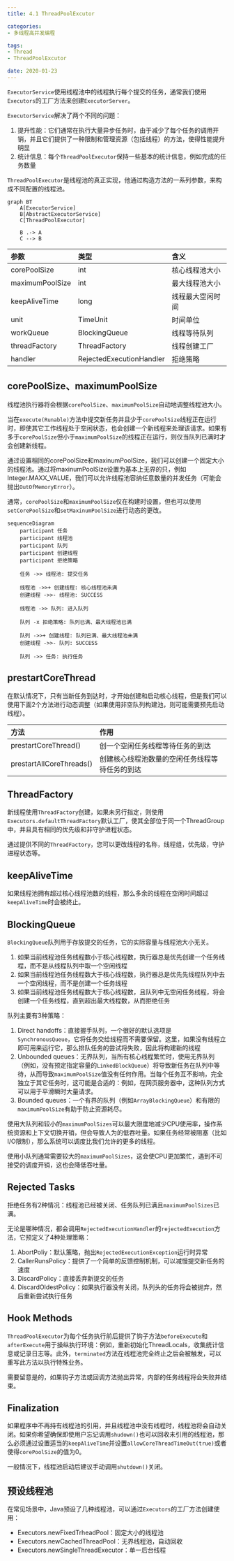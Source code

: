 ```yaml
---
title: 4.1 ThreadPoolExcutor

categories:
- 多线程高并发编程

tags:
- Thread
- ThreadPoolExcutor

date: 2020-01-23
---
```

`ExecutorService`使用线程池中的线程执行每个提交的任务，通常我们使用`Executors`的工厂方法来创建`ExecutorServer`。

`ExecutorService`解决了两个不同的问题：
1. 提升性能：它们通常在执行大量异步任务时，由于减少了每个任务的调用开销，并且它们提供了一种限制和管理资源（包括线程）的方法，使得性能提升明显
1. 统计信息：每个`ThreadPoolExecutor`保持一些基本的统计信息，例如完成的任务数量

`ThreadPoolExecutor`是线程池的真正实现，他通过构造方法的一系列参数，来构成不同配置的线程池。

```mermaid
graph BT
    A[ExecutorService]
    B[AbstractExecutorService]
    C[ThreadPoolExecutor]

    B .-> A
    C --> B
```

| 参数 | 类型 | 含义 |
| :- | :- | :- |
| corePoolSize | int | 	核心线程池大小 |
| maximumPoolSize | int | 最大线程池大小 |
| keepAliveTime | long | 线程最大空闲时间 |
| unit | TimeUnit | 时间单位 |
| workQueue | BlockingQueue<Runnable> | 线程等待队列 |
| threadFactory | ThreadFactory | 线程创建工厂 |
| handler | RejectedExecutionHandler | 拒绝策略 |

## corePoolSize、maximumPoolSize
线程池执行器将会根据`corePoolSize`、`maximumPoolSize`自动地调整线程池大小。

当在`execute(Runable)`方法中提交新任务并且少于`corePoolSize`线程正在运行时，即使其它工作线程处于空闲状态，也会创建一个新线程来处理该请求。如果有多于`corePoolSize`但小于`maximumPoolSize`的线程正在运行，则仅当队列已满时才会创建新线程。

通过设置相同的corePoolSize和maxinumPoolSize，我们可以创建一个固定大小的线程池。通过将maxinumPoolSize设置为基本上无界的只，例如Integer.MAXX_VALUE，我们可以允许线程池容纳任意数量的并发任务（可能会抛出`OutOfMemoryError`）。

通常，`corePoolSize`和`maximumPoolSize`仅在构建时设置，但也可以使用`setCorePoolSize`和`setMaxinumPoolSize`进行动态的更改。

```mermaid
sequenceDiagram
    participant 任务
    participant 线程池
    participant 队列
    participant 创建线程
    participant 拒绝策略

    任务 ->> 线程池: 提交任务

    线程池 ->>+ 创建线程: 核心线程池未满
    创建线程 ->>- 线程池: SUCCESS

    线程池 ->> 队列: 进入队列

    队列 -x 拒绝策略: 队列已满、最大线程池已满

    队列 ->>+ 创建线程: 队列已满、最大线程池未满
    创建线程 ->>- 队列: SUCCESS

    队列 ->> 任务: 执行任务
```

## prestartCoreThread
在默认情况下，只有当新任务到达时，才开始创建和启动核心线程，但是我们可以使用下面2个方法进行动态调整（如果使用非空队列构建池，则可能需要预先启动线程）。

| 方法 | 作用 |
| :-- | :-- |
| prestartCoreThread() | 创一个空闲任务线程等待任务的到达 |
| prestartAllCoreThreads() | 创建核心线程池数量的空闲任务线程等待任务的到达 |

## ThreadFactory
新线程使用`ThreadFactory`创建，如果未另行指定，则使用`Executors.defaultThreadFactory`默认工厂，使其全部位于同一个ThreadGroup中，并且具有相同的优先级和非守护进程状态。

通过提供不同的`ThreadFactory`，您可以更改线程的名称，线程组，优先级，守护进程状态等。

## keepAliveTime
如果线程池拥有超过核心线程池数的线程，那么多余的线程在空闲时间超过`keepAliveTime`时会被终止。

## BlockingQueue
`BlockingQueue`队列用于存放提交的任务，它的实际容量与线程池大小无关。
1. 如果当前线程池任务线程数小于核心线程数，执行器总是优先创建一个任务线程，而不是从线程队列中取一个空闲线程
1. 如果当前线程池任务线程数大于核心线程数，执行器总是优先先线程队列中去一个空闲线程，而不是创建一个任务线程
1. 如果当前线程池任务线程数大于核心线程数，且队列中无空闲任务线程，将会创建一个任务线程，直到超出最大线程数，从而拒绝任务

队列主要有3种策略：
1. Direct handoffs：直接握手队列，一个很好的默认选项是`SynchronousQueue`，它将任务交给线程而不需要保留。这里，如果没有线程立即可用来运行它，那么排队任务的尝试将失败，因此将构建新的线程
1. Unbounded queues：无界队列，当所有核心线程繁忙时，使用无界队列（例如，没有预定指定容量的`LinkedBlockQueue`）将导致新任务在队列中等待，从而导致`maximumPoolSize`值没有任何作用。当每个任务互不影响，完全独立于其它任务时，这可能是合适的：例如，在网页服务器中，这种队列方式可以用于平滑瞬时大量请求。
1. Bounded queues：一个有界的队列（例如`ArrayBlockingQueue`）和有限的`maximumPoolSize`有助于防止资源耗尽。

使用大队列和较小的`maximumPoolSizes`可以最大限度地减少CPU使用率，操作系统资源和上下文切换开销，但会导致人为的低吞吐量。如果任务经常被阻塞（比如I/O限制），那么系统可以调度比我们允许的更多的线程。

使用小队列通常需要较大的`maximumPoolSizes`，这会使CPU更加繁忙，遇到不可接受的调度开销，这也会降低吞吐量。

## Rejected Tasks
拒绝任务有2种情况：线程池已经被关闭、任务队列已满且`maximumPoolSizes`已满。

无论是哪种情况，都会调用`RejectedExecutionHandler`的`rejectedExecution`方法，它预定义了4种处理策略：
1. AbortPoliy：默认策略，抛出`RejectedExecutionException`运行时异常
1. CallerRunsPolicy：提供了一个简单的反馈控制机制，可以减慢提交新任务的速度
1. DiscardPolicy：直接丢弃新提交的任务
1. DiscardOldestPolicy：如果执行器没有关闭，队列头的任务将会被抛弃，然后重新尝试执行任务

## Hook Methods
`ThreadPoolExecutor`为每个任务执行前后提供了钩子方法`beforeExecute`和`afterExecute`用于操纵执行环境：例如，重新初始化ThreadLocals，收集统计信息或记录日志等。此外，`terminated`方法在线程池完全终止之后会被触发，可以重写此方法以执行特殊业务。

需要留意是的，如果钩子方法或回调方法抛出异常，内部的任务线程将会失败并结束。

## Finalization
如果程序中不再持有线程池的引用，并且线程池中没有线程时，线程池将会自动关闭。如果你希望确保即使用户忘记调用`shudown()`也可以回收未引用的线程池，那么必须通过设置适当的`keepAliveTime`并设置`allowCoreThreadTimeOut(true)`或者使得`corePoolSize`的值为0。

一般情况下，线程池启动后建议手动调用`shutdown()`关闭。

## 预设线程池
在常见场景中，Java预设了几种线程池，可以通过`Executors`的工厂方法创建使用：
- Executors.newFixedTrheadPool：固定大小的线程池
- Executors.newCachedThreadPool：无界线程池，自动回收
- Executors.newSingleThreadExecutor：单一后台线程 

